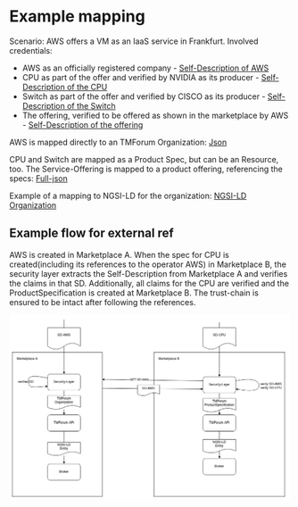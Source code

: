 # Example mapping

Scenario: AWS offers a VM as an IaaS service in Frankfurt.
Involved credentials: 
- AWS as an officially registered company - [Self-Description of AWS](./SD_ORG.md)
- CPU as part of the offer and verified by NVIDIA as its producer - [Self-Description of the CPU](./SD_CPU.md)
- Switch as part of the offer and verified by CISCO as its producer - [Self-Description of the Switch](./SD_NETWORK.md)
- The offering, verified to be offered as shown in the marketplace by AWS - [Self-Description of the offering](./SD_SERVICE_OFFERING.md)


AWS is mapped directly to an TMForum Organization: [Json](./TMForum_ORG.md)

CPU and Switch are mapped as a Product Spec, but can be an Resource, too. The Service-Offering is mapped to a product offering, referencing the specs:
[Full-json](./TMForum_OFFER.md)

Example of a mapping to NGSI-LD for the organization: [NGSI-LD Organization](NGSI-LD-Org.md)

## Example flow for external ref

AWS is created in Marketplace A. When the spec for CPU is created(including its references to the operator AWS) in Marketplace B, the security layer extracts the Self-Description from Marketplace A and verifies the claims in that SD.
Additionally, all claims for the CPU are verified and the ProductSpecification is created at Marketplace B. The trust-chain is ensured to be intact after following the references. 

![Flow](sd.jpg)


